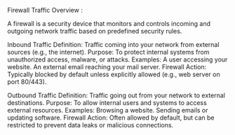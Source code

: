 Firewall Traffic Overview : 

A firewall is a security device that monitors and controls incoming and outgoing network traffic based on predefined security rules.

Inbound Traffic
Definition: Traffic coming into your network from external sources (e.g., the internet).
Purpose: To protect internal systems from unauthorized access, malware, or attacks.
Examples:
A user accessing your website.
An external email reaching your mail server.
Firewall Action: Typically blocked by default unless explicitly allowed (e.g., web server on port 80/443).

Outbound Traffic
Definition: Traffic going out from your network to external destinations.
Purpose: To allow internal users and systems to access external resources.
Examples:
Browsing a website.
Sending emails or updating software.
Firewall Action: Often allowed by default, but can be restricted to prevent data leaks or malicious connections.
